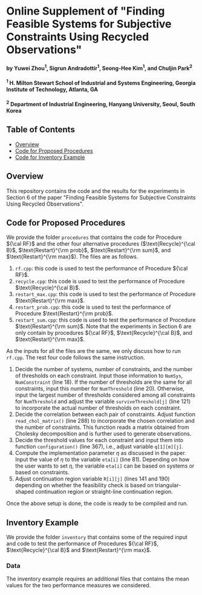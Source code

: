 # Online Supplement of "Finding Feasible Systems for Subjective Constraints Using Recycled Observations"

#### by Yuwei Zhou<sup>1</sup>, Sigrun Andradottir<sup>1</sup>, Seong-Hee Kim<sup>1</sup>, and Chuljin Park<sup>2</sup>

#### <sup>1</sup> H. Milton Stewart School of Industrial and Systems Engineering, Georgia Institute of Technology, Atlanta, GA

#### <sup>2</sup> Department of Industrial Engineering, Hanyang University, Seoul, South Korea

## Table of Contents
- [Overview](#overview)
- [Code for Proposed Procedures](#procedure)
- [Code for Inventory Example](#inventory)

## <a name="overview"/> Overview

This repository contains the code and the results for the experiments in Section 6 of the paper "Finding Feasible Systems for Subjective Constraints Using Recycled Observations". 

## <a name="procedure"/> Code for Proposed Procedures

We provide the folder `procedures` that contains the code for Procedure ${\cal RF}$ and the other four alternative procedures ($\text{Recycle}^{\cal B}$, $\text{Restart}^{\rm prob}$, $\text{Restart}^{\rm sum}$, and $\text{Restart}^{\rm max}$). The files are as follows. 
1. `rf.cpp`: this code is used to test the performance of Procedure ${\cal RF}$. 
2. `recycle.cpp`: this code is used to test the performance of Procedure $\text{Recycle}^{\cal B}$. 
3. `restart_max.cpp`: this code is used to test the performance of Procedure $\text{Restart}^{\rm max}$.
4. `restart_prob.cpp`: this code is used to test the performance of Procedure $\text{Restart}^{\rm prob}$.
5. `restart_sum.cpp`: this code is used to test the performance of Procedure $\text{Restart}^{\rm sum}$.
Note that the experiments in Section 6 are only contain by procedures ${\cal RF}$, $\text{Recycle}^{\cal B}$, and $\text{Restart}^{\rm max}$.

As the inputs for all the files are the same, we only discuss how to run `rf.cpp`. The rest four code follows the same instruction. 
1. Decide the number of systems, number of constraints, and the number of thresholds on each constraint. Input those information to `NumSys`, `NumConstraint` (line 18). If the number of thresholds are the same for all constraints, input this number for `NumThreshold` (line 20). Otherwise, input the largest number of thresholds considered among all constraints for `NumThreshold` and adjust the variable `surviveThreshold[j]` (line 121) to incorporate the actual number of thresholds on each constraint.  
2. Decide the correlation between each pair of constraints. Adjust function `read_chol_matrix()` (line 288) to incorporate the chosen correlation and the number of constraints. This function reads a matrix obtained from Cholesky decomposition and is further used to generate observations.
3. Decide the threshold values for each constraint and input them into function `configuration()` (line 367), i.e., adjust variable `q[1][m][j]`.
4. Compute the implementation parameter $\eta$ as discussed in the paper. Input the value of $\eta$ to the variable `eta[i]` (line 81). Depending on how the user wants to set $\eta$, the variable `eta[i]` can be based on systems or based on constraints. 
5. Adjust continuation region variable `R[i][j]` (lines 141 and 190) depending on whether the feasibility check is based on triangular-shaped continuation region or straight-line continuation region. 

Once the above setup is done, the code is ready to be compiled and run. 

## <a name="inventory"/> Inventory Example

We provide the folder `inventory` that contains some of the required input and code to test the performance of Procedures ${\cal RF}$, $\text{Recycle}^{\cal B}$ and $\text{Restart}^{\rm max}$. 

### Data

The inventory example requires an additional files that contains the mean values for the two performance measures we considered. 
